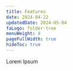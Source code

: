```yaml
---
title: Features
date: 2024-04-22
updatedDate: 2024-05-04
faLogo: folder-tree
menuWeight: 4
pageFullWidth: true
hideToc: true
---
```


Lorem Ipsum
